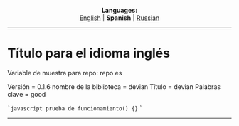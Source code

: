 
<p align="center"><b>Languages:</b><br /><a href="https://github.com/markolofsen/devian/blob/master/README.md">English</a> | <b>Spanish</b> | <a href="https://github.com/markolofsen/devian/blob/master/README_ru.md">Russian</a></p>

---

# Título para el idioma inglés
Variable de muestra para repo: repo es

Versión = 0.1.6
nombre de la biblioteca = devian
Título = devian
Palabras clave = good

`` `javascript
prueba de funcionamiento() {}
`` `

---

